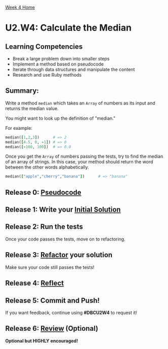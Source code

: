 [Week 4 Home](../../)

# U2.W4: Calculate the Median


## Learning Competencies
- Break a large problem down into smaller steps
- Implement a method based on pseudocode
- Iterate through data structures and manipulate the content
- Research and use Ruby methods


## Summary:

Write a method `median` which takes an `Array` of numbers as its input and returns the median value.

You might want to look up the definition of "median."

For example:

```ruby
median([1,2,3])      # => 2
median([4.5, 0, -1]) # => 0
median([-100, 100])  # => 0.0
```

Once you get the `Array` of numbers passing the tests, try to find the median of an array of strings.
In this case, your method should return the word between the other words alphabetically.

```ruby
median(["apple","cherry","banana"])      # => "banana"
```

## Release 0: [Pseudocode](https://github.com/Devbootcamp/phase-0-handbook/blob/master/coding-references/pseudocode.md)

## Release 1: Write your [Initial Solution](https://github.com/Devbootcamp/phase-0-handbook/blob/master/coding-references/initial-solution.md)

## Release 2: Run the tests
Once your code passes the tests, move on to refactoring.

## Release 3: [Refactor](https://github.com/Devbootcamp/phase-0-handbook/blob/master/coding-references/refactoring.md) your solution
Make sure your code still passes the tests!

## Release 4: [Reflect](https://github.com/Devbootcamp/phase-0-handbook/blob/master/coding-references/reflection-guidelines.md)

## Release 5: Commit and Push!
If you want feedback, continue using **#DBCU2W4** to request it!

## Release 6: [Review](https://github.com/Devbootcamp/phase-0-handbook/blob/master/coding-references/review.md) (Optional)
**Optional but HIGHLY encouraged!**
